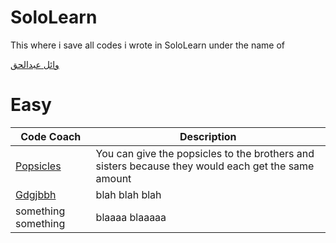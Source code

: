 # SoloLearn
This where i save all codes i wrote in SoloLearn under the name of

[وائل عبدالحق](https://www.sololearn.com/Profile/7286114/)


# Easy
Code Coach | Description
-- | --
[Popsicles](/Popsicles/README.md) | You can give the popsicles to the brothers and sisters because they would each get the same amount
[Gdgjbbh](/README.md) | blah blah blah
something something | blaaaa blaaaaa
